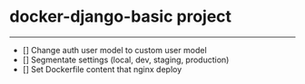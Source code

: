 # docker-django-basic project

---

- [] Change auth user model to custom user model
- [] Segmentate settings (local, dev, staging, production)
- [] Set Dockerfile content that nginx deploy
